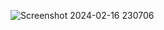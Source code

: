 ![Screenshot 2024-02-16 230706](https://github.com/abhishekv1000/MY_NOTES_USING-NODE-JS/assets/114013340/ca934cae-0170-4131-9c52-fdea99519d90)
